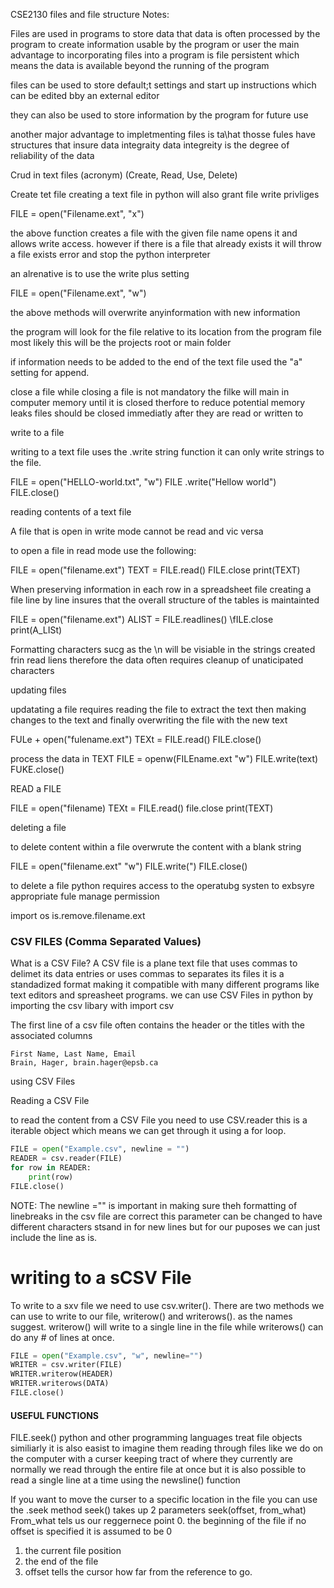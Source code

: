 CSE2130 files and file structure Notes:

Files are used in programs to store data that data is often processed by the program to create information usable by the program or user the main advantage to incorporating files into a program is file persistent which means the data is available beyond the running of the program

files can be used to store default;t settings and start up instructions which can be edited bby an external editor
                   
they can also be used to store information by the program for future use 

another major advantage to impletmenting files is ta\hat thosse fules have structures that insure data integraity data integreity is the degree of reliability of the data 

Crud in text files (acronym) (Create, Read, Use, Delete)

Create tet file 
creating a text file in python will also grant file write privliges 

FILE = open("Filename.ext", "x")

the above function creates a file with the given file name opens it and allows write access. however if there is a file that already exists it will throw a file exists error and stop the python interpreter 

an alrenative is to use the write plus setting 

FILE = open("Filename.ext", "w")

the above methods will overwrite anyinformation with new information 

the program will look for the file relative to its location from the program file most likely this will be the projects root or main folder 

if information needs to be added to the end of the text file used the "a" setting for append. 

close a file
while closing a file is not mandatory the filke will main in computer memory until it is closed therfore to reduce potential memory leaks files should be closed immediatly after they are read or written to 

write to a file

writing to a text file uses the .write string function it can only write strings to the file. 

FILE = open("HELLO-world.txt", "w")
FILE .write("Hellow world")
FILE.close()

reading contents of a text file 

A file that is open in write mode cannot be read and vic versa 

to open a file in read mode use the following: 

FILE = open("filename.ext")
TEXT = FILE.read()
FILE.close
print(TEXT)

When preserving information in each row in a spreadsheet file creating a file line by line insures that the overall structure of the tables is maintainted

FILE = open("filename.ext")
ALIST = FILE.readlines()
\fILE.close
print(A_LISt)

Formatting characters sucg as the \n will be visiable in the strings created frin read liens therefore the data often requires cleanup of unaticipated characters 

updating files

updatating a file requires reading the file to extract the text then making changes to the text and finally overwriting the file with the new text 

FULe + open("fulename.ext")
TEXt = FILE.read()
FILE.close()

process the data in TEXT
FILE = openw(FILEname.ext "w")
FILE.write(text)
FUKE.close()

READ a FILE

FILE = open("filename)
TEXt = FILE.read()
file.close
print(TEXT)

deleting a file

to delete content within a file overwrute the content with a blank string

FILE = open("filename.ext" "w")
FILE.write(")
FILE.close()

to delete a file python requires access to the operatubg systen to exbsyre appropriate fule manage permission

import os
is.remove.filename.ext 

### CSV FILES (Comma Separated Values)

What is a CSV File?
A CSV file is a plane text file that uses commas to delimet its data entries or uses commas to separates its files it is a standadized format making it compatible with many different programs like text editors and spreasheet programs. we can use CSV Files in python by importing the csv libary with import csv 

The first line of a csv file often contains the header or the titles with the associated columns

```
First Name, Last Name, Email
Brain, Hager, brain.hager@epsb.ca
```

using CSV Files

Reading a CSV File

to read the content from a CSV File you need to use CSV.reader this is a iterable object which means we can get through it using a for loop.

```python
FILE = open("Example.csv", newline = "")
READER = csv.reader(FILE) 
for row in READER: 
    print(row)
FILE.close()
```
NOTE: The newline ="" is important in making sure theh formatting of linebreaks in the csv file are correct this parameter can be changed to have different characters stsand in for new lines but for our puposes we can just include the line as is. 

# writing to a sCSV File 
To write to a sxv file we need to use csv.writer(). There are two methods we can use to write to our file, writerow() and writerows(). as the names suggest. writerow() will write to a single line in the file while writerows() can do any # of lines at once.
```python
FILE = open("Example.csv", "w", newline="")
WRITER = csv.writer(FILE)
WRITER.writerow(HEADER) 
WRITER.writerows(DATA)
FILE.close()
```

#### USEFUL FUNCTIONS

FILE.seek()
python and other programming languages treat file objects similiarly it is also easist to imagine them reading through files like we do on the computer with a curser keeping tract of where they currently are normally we read through the entire file at once but it is also possible to read a single line at a time using the newsline() function

If you want to move the curser to a specific location in the file you can use the .seek method seek() takes up 2 parameters seek(offset, from_what)
From_what tels us our reggernece point 
0. the beginning of the file if no offset is specified it is assumed to be 0
1. the current file position
2. the end of the file
3. offset tells the cursor how far from the reference to go.























































